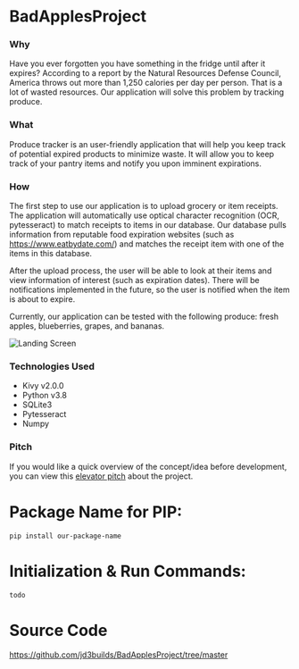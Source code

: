 
# BadApplesProject

### Why
Have you ever forgotten you have something in the fridge until after it expires? According to a report by the Natural Resources Defense Council, America throws out more than 1,250 calories per day per person. That is a lot of wasted resources. Our application will solve this problem by tracking produce.

### What
Produce tracker is an user-friendly application that will help you keep track of potential expired products to minimize waste. It will allow you to keep track of your pantry items and notify you upon imminent expirations. 

### How

The first step to use our application is to upload grocery or item receipts. The application will automatically use optical character recognition (OCR, pytesseract) to match receipts to items in our database. Our database pulls information from reputable food expiration websites (such as https://www.eatbydate.com/) and matches the receipt item with one of the items in this database.

After the upload process, the user will be able to look at their items and view information of interest (such as expiration dates). There will be notifications implemented in the future, so the user is notified when the item is about to expire. 

Currently, our application can be tested with the following produce: fresh apples, blueberries, grapes, and bananas.

![Landing Screen](https://user-images.githubusercontent.com/55852769/96529371-f90e1500-1252-11eb-84a2-0e31fe436143.png)

### Technologies Used
- Kivy v2.0.0
- Python v3.8
- SQLite3
- Pytesseract
- Numpy

### Pitch

If you would like a quick overview of the concept/idea before development, you can view this [elevator pitch](https://www.youtube.com/watch?v=OB2ZTpWcwHo) about the project.

# Package Name for PIP:

    pip install our-package-name

# Initialization & Run Commands:

    todo

# Source Code
https://github.com/jd3builds/BadApplesProject/tree/master

